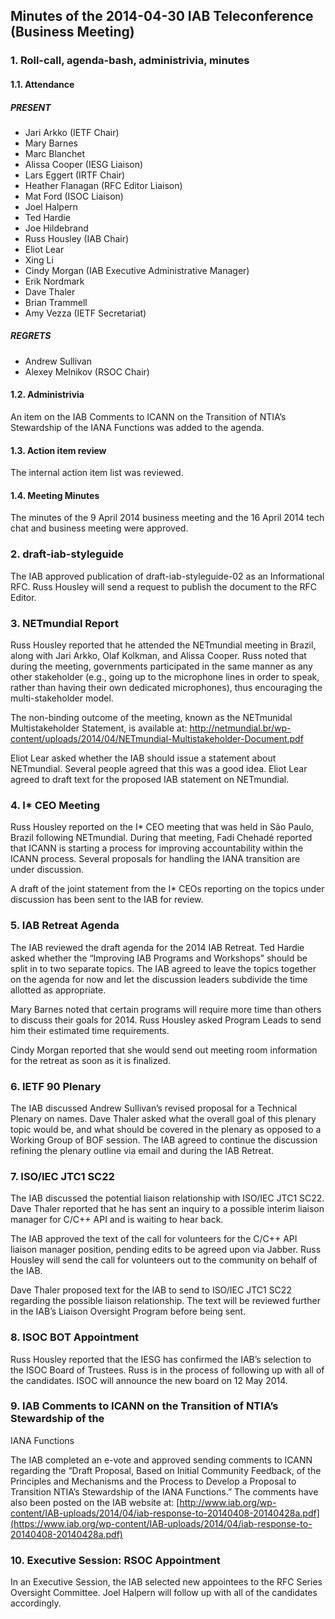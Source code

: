 
Minutes of the 2014-04-30 IAB Teleconference (Business Meeting)
---------------------------------------------------------------


### 1. Roll-call, agenda-bash, administrivia, minutes


#### 1.1. Attendance


##### PRESENT


* Jari Arkko (IETF Chair)
* Mary Barnes
* Marc Blanchet
* Alissa Cooper (IESG Liaison)
* Lars Eggert (IRTF Chair)
* Heather Flanagan (RFC Editor Liaison)
* Mat Ford (ISOC Liaison)
* Joel Halpern
* Ted Hardie
* Joe Hildebrand
* Russ Housley (IAB Chair)
* Eliot Lear
* Xing Li
* Cindy Morgan (IAB Executive Administrative Manager)
* Erik Nordmark
* Dave Thaler
* Brian Trammell
* Amy Vezza (IETF Secretariat)


##### REGRETS


* Andrew Sullivan
* Alexey Melnikov (RSOC Chair)


#### 1.2. Administrivia


An item on the IAB Comments to ICANN on the Transition of NTIA’s Stewardship of the IANA Functions was added to the agenda.


#### 1.3. Action item review


The internal action item list was reviewed.


#### 1.4. Meeting Minutes


The minutes of the 9 April 2014 business meeting and the 16 April 2014 tech chat and business meeting were approved.


### 2. draft-iab-styleguide


The IAB approved publication of draft-iab-styleguide-02 as an Informational RFC. Russ Housley will send a request to publish the document to the RFC Editor.


### 3. NETmundial Report


Russ Housley reported that he attended the NETmundial meeting in Brazil, along with Jari Arkko, Olaf Kolkman, and Alissa Cooper. Russ noted that during the meeting, governments participated in the same manner as any other stakeholder (e.g., going up to the microphone lines in order to speak, rather than having their own dedicated microphones), thus encouraging the multi-stakeholder model.


The non-binding outcome of the meeting, known as the NETmunidal Multistakeholder Statement, is available at: <http://netmundial.br/wp-content/uploads/2014/04/NETmundial-Multistakeholder-Document.pdf>


Eliot Lear asked whether the IAB should issue a statement about NETmundial. Several people agreed that this was a good idea. Eliot Lear agreed to draft text for the proposed IAB statement on NETmundial.


### 4. I\* CEO Meeting


Russ Housley reported on the I\* CEO meeting that was held in São Paulo, Brazil following NETmundial. During that meeting, Fadi Chehadé reported that ICANN is starting a process for improving accountability within the ICANN process. Several proposals for handling the IANA transition are under discussion.


A draft of the joint statement from the I\* CEOs reporting on the topics under discussion has been sent to the IAB for review.


### 5. IAB Retreat Agenda


The IAB reviewed the draft agenda for the 2014 IAB Retreat. Ted Hardie asked whether the “Improving IAB Programs and Workshops” should be split in to two separate topics. The IAB agreed to leave the topics together on the agenda for now and let the discussion leaders subdivide the time allotted as appropriate.


Mary Barnes noted that certain programs will require more time than others to discuss their goals for 2014. Russ Housley asked Program Leads to send him their estimated time requirements.


Cindy Morgan reported that she would send out meeting room information for the retreat as soon as it is finalized.


### 6. IETF 90 Plenary


The IAB discussed Andrew Sullivan’s revised proposal for a Technical Plenary on names. Dave Thaler asked what the overall goal of this plenary topic would be, and what should be covered in the plenary as opposed to a Working Group of BOF session. The IAB agreed to continue the discussion refining the plenary outline via email and during the IAB Retreat.


### 7. ISO/IEC JTC1 SC22


The IAB discussed the potential liaison relationship with ISO/IEC JTC1 SC22. Dave Thaler reported that he has sent an inquiry to a possible interim liaison manager for C/C++ API and is waiting to hear back.


The IAB approved the text of the call for volunteers for the C/C++ API liaison manager position, pending edits to be agreed upon via Jabber. Russ Housley will send the call for volunteers out to the community on behalf of the IAB.


Dave Thaler proposed text for the IAB to send to ISO/IEC JTC1 SC22 regarding the possible liaison relationship. The text will be reviewed further in the IAB’s Liaison Oversight Program before being sent.


### 8. ISOC BOT Appointment


Russ Housley reported that the IESG has confirmed the IAB’s selection to the ISOC Board of Trustees. Russ is in the process of following up with all of the candidates. ISOC will announce the new board on 12 May 2014.


### 9. IAB Comments to ICANN on the Transition of NTIA’s Stewardship of the 
IANA Functions


The IAB completed an e-vote and approved sending comments to ICANN regarding the “Draft Proposal, Based on Initial Community Feedback, of the Principles and Mechanisms and the Process to Develop a Proposal to Transition NTIA’s Stewardship of the IANA Functions.” The comments have also been posted on the IAB website at: [http://www.iab.org/wp-content/IAB-uploads/2014/04/iab-response-to-20140408-20140428a.pdf](https://www.iab.org/wp-content/IAB-uploads/2014/04/iab-response-to-20140408-20140428a.pdf)


### 10. Executive Session: RSOC Appointment


In an Executive Session, the IAB selected new appointees to the RFC Series Oversight Committee. Joel Halpern will follow up with all of the candidates accordingly.



